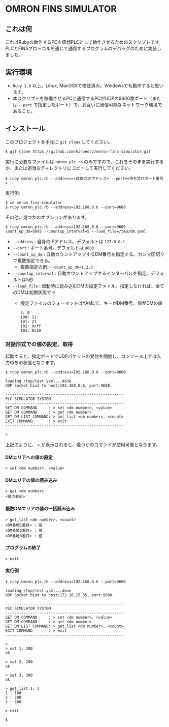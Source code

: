 # OMRON FINS SIMULATOR

## これは何

これはRubyの動作するPCを仮想PLCとして動作させるためのスクリプトです。
PLCとFINSプロトコルを通じて通信するプログラムのデバッグのために実装しました。

## 実行環境

* `Ruby 1.8` 以上。Linux, MacOSXで検証済み。Windowsでも動作すると思います。
* 本スクリプトを稼働させるPCと通信するPCがUDPの9600番ポート（または `--port` で指定したポート）で、お互いに通信可能なネットワーク環境であること。

## インストール

このプロジェクトを手元に `git clone` してください。

```
$ git clone https://github.com/hiroeorz/omron-fins-simulator.git
```

実行に必要なファイルは `omron_plc.rb` のみですので、これをそのまま実行するか、または適当なディレクトリにコピーして実行してください。

```
$ ruby omron_plc.rb --address=<自身のIPアドレス> --port=<待ち受けポート番号>
```


実行例:

```
$ cd omron-fins-simulator
$ ruby omron_plc.rb --address=192.168.0.6 --port=9600
```

その他、幾つかのオプションがあります。

```
$ ruby omron_plc.rb --address=192.168.0.6 --port=9600 --count_up_dm=5095 --countup_interval=5 --load_file=/tmp/dm.yaml
```

* `--address` : 自身のIPアドレス。デフォルトは `127.0.0.1`
* `--port` : ポート番号。デフォルトは `9600`
* `--count_up_dm` : 自動カウントアップするDM番号を指定する。カンマ区切りで複数指定できる。
    * 複数指定の例: `--count_up_dm=1,2,3`
* `--countup_interval` : 自動カウントアップするインターバルを指定。デフォルトは5秒
* `--load_file` : 起動時に読み込むDMの設定ファイル。指定しなければ、全てのDMは初期状態で `0`
    * 設定ファイルのフォーマットはYAMLで、キーがDM番号、値がDMの値

        ``` 
        3: 0
        100: 11
        101: 21
        102: 0xff
        103: 0x10
        ``` 

### 対話形式での値の設定、取得

起動すると、指定ポートでUDPパケットの受付を開始し、コンソール上では入力待ちの状態となります。

```
$ ruby omron_plc.rb --address=192.168.0.6 --port=9600

loading /tmp/test.yaml...done
UDP Socket bind to host:192.168.0.6, port:9600.

----------------------------------------------------
PLC SIMULATOR SYSTEM
----------------------------------------------------
SET DM COMMAND     : > set <dm number>, <value>
GET DM COMMAND     : > get <dm number>
GET DM LIST COMMAND: > get_list <dm number>, <count>
EXIT COMMAND       : > exit
----------------------------------------------------

> 
```

上記のように、 `>` が表示されると、幾つかのコマンドが使用可能となります。

#### DMエリアへの値の設定

```
> set <dm number>, <value>
```

#### DMエリアの値の読み込み

```
> get <dm number>
<値の表示>
```

#### 複数DMエリアの値の一括読み込み

```
> get_list <dm number>, <count>
<DM番地1番目> : 値
<DM番地2番目> : 値
<DM番地3番目> : 値
```

#### プログラムの終了

```
> exit
```

#### 実行例

```
$ ruby omron_plc.rb --address=192.168.0.6 --port=9600

loading /tmp/test.yaml...done
UDP Socket bind to host:172.16.15.35, port:9600.

----------------------------------------------------
PLC SIMULATOR SYSTEM
----------------------------------------------------
SET DM COMMAND     : > set <dm number>, <value>
GET DM COMMAND     : > get <dm number>
GET DM LIST COMMAND: > get_list <dm number>, <count>
EXIT COMMAND       : > exit
----------------------------------------------------

> 
> set 1, 100
ok

> set 2, 200
ok

> set 3, 300
ok

> get_list 1, 3
1 : 100
2 : 200
3 : 300

> exit

$
```
